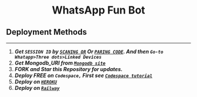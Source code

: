  <h1 align="center"> WhatsApp Fun Bot </h1> 

## Deployment Methods
---
1.  ***Get `SESSION ID` by [`SCANING QR`](https://suhail-md-vtsf.onrender.com/) Or [`PARING CODE`](https://sohitechs.com/blog/18/#lin=SuhailMdPair). And then `Go-to Whatapp>Three dots>Linked Devices`***
2.  ***Get Mongodb_URI from [`Mongodb site`](https://www.mongodb.com/)***
3.  ***FORK and Star this Repository for updates.***
4.  ***Deploy FREE on `Codespace,` First see [`Codespace tutorial`](https://youtu.be/3NdJb6_1cJM)***
5.  ***Deploy on [`HEROKU`](https://heroku.com/deploy?template=https://github.com/abdullahjuttofc/Suhail-Md)***
6.  ***Deploy on [`Railway`](https://railway.app/template/GZOvIe?referralCode=wVDLrh)***


